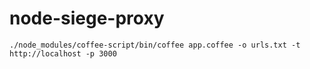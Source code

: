 node-siege-proxy
================

`./node_modules/coffee-script/bin/coffee app.coffee -o urls.txt -t http://localhost -p 3000`